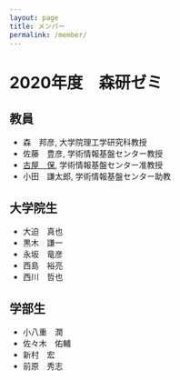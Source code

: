 ```yaml
---
layout: page
title: メンバー
permalink: /member/
---
```


# 2020年度　森研ゼミ

## 教員

* 森　邦彦, 大学院理工学研究科教授
* 佐藤　豊彦, 学術情報基盤センター教授
* [古屋　保](https://tamosblog.wordpress.com/), 学術情報基盤センター准教授
* 小田　謙太郎, 学術情報基盤センター助教

## 大学院生

* 大迫　真也
* 黒木　謙一
* 永坂　竜彦
* 西島　裕亮
* 西川　哲也

## 学部生

* 小八重　潤
* 佐々木　佑輔
* 新村　宏
* 前原　秀志


